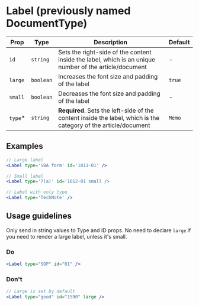 # Label (previously named DocumentType)

| Prop | Type | Description | Default
| --- | --- | --- | ---
| `id` | `string` | Sets the right-side of the content inside the label, which is an unique number of the article/document | -
| `large` | `boolean` | Increases the font size and padding of the label | `true`
| `small` | `boolean` | Decreases the font size and padding of the label | -
| `type`* | `string` | **Required**. Sets the left-side of the content inside the label, which is the category of the article/document | `Memo`

## Examples

```jsx
// Large label
<Label type='SBA form' id='1011-01' />
```

```jsx
// Small label
<Label type='7(a)' id='1012-01 small />
```

```jsx
// Label with only type
<Label type='TechNote' />
```

## Usage guidelines

Only send in string values to Type and ID props. No need to declare `large` if you need to render a large label, unless it's small.

### Do

```jsx
<Label type="SOP" id="01" />
```

### Don't

```jsx
// Large is set by default
<Label type="good" id="1590" large />
```
